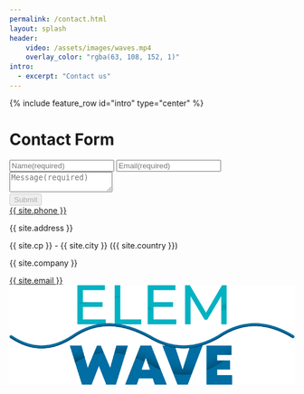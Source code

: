 ```yaml
---
permalink: /contact.html
layout: splash
header:  
    video: /assets/images/waves.mp4
    overlay_color: "rgba(63, 108, 152, 1)"
intro:
  - excerpt: "Contact us"
---
```


{% include feature_row id="intro" type="center" %}
<div class="feature__wrapper contact_page">
  <!--<p>You can contact with us sending an email to: <a href="mailto:{{ site.email }}" target="_blank">{{ site.email }}</a> or by filling out the form below</p>-->
  <h1>Contact Form</h1>
  <div id="contact-form">
    <form action="https://api.web3forms.com/submit" onsubmit="sendForm()" method="POST">
      <input type="hidden" name="subject" id="form-subject">
      <input type="hidden" name="access_key" value="{{ site.contact_form_key }}">
      <input type="hidden" name="redirect" id="form-redirect">
      <input type="checkbox" name="botcheck" style="display: none;">
      <input type="text" name="Name" id="form-name" placeholder="Name(required)" required>
      <input type="email" name="Email" placeholder="Email(required)" required><br>
      <textarea name="message" placeholder="Message(required)" required></textarea>
      <div class="h-captcha" data-callback="hcaptchaCallback" data-captcha="true"></div>
      <button id="btn-form" disabled type="submit">Submit</button>
    </form>
    <script src="./assets/js/contact_form.js"></script>
    <script src="https://web3forms.com/client/script.js" async defer></script>
    <div id="contact-container">
      <a href="tel:{{ site.phone }}" target="_blank">{{ site.phone }}</a>
      <p>{{ site.address }}</p>
      <p>{{ site.cp }} - {{ site.city }} ({{ site.country }})</p>
      <p>{{ site.company }}</p>
      <a href="mailto:{{ site.email }}" target="_blank" rel="nofollow noreferrer">{{ site.email }}</a>
      <img src="assets/logo/elemwave.webp" alt="{{ site.company }}" title="{{ site.company }}">
    </div>
  </div>  
</div>